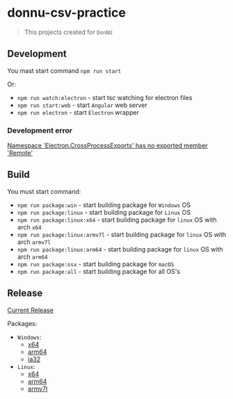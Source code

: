 # donnu-csv-practice

> This projects created for `DonNU`

## Development

You mast start command `npm run start`

Or:

- `npm run watch:electron` - start tsc watching for electron files
- `npm run start:web` - start `Angular` web server
- `npm run electron` - start `Electron` wrapper

### Development error

[Namespace 'Electron.CrossProcessExports' has no exported member 'Remote'](https://github.com/ThorstenHans/ngx-electron/issues/71)

## Build

You must start command:

- `npm run package:win` - start building package for `Windows` OS
- `npm run package:linux` - start building package for `Linux` OS
- `npm run package:linux:x64` - start building package for `linux` OS with arch `x64`
- `npm run package:linux:armv7l` - start building package for `linux` OS with arch `armv7l`
- `npm run package:linux:arm64` - start building package for `linux` OS with arch `arm64`
- `npm run package:osx` - start building package for `macOS`
- `npm run package:all` - start building package for all OS's

## Release

[Current Release](https://github.com/AntonGorban/donnu-csv-practice/releases/latest)

Packages:

- `Windows`:
  - [x64](https://github.com/AntonGorban/donnu-csv-practice/releases/download/1.0.0/donnu-csv-practice-1.0.0-win32-x64.zip)
  - [arm64](https://github.com/AntonGorban/donnu-csv-practice/releases/download/1.0.0/donnu-csv-practice-1.0.0-win32-arm64.zip)
  - [ia32](https://github.com/AntonGorban/donnu-csv-practice/releases/download/1.0.0/donnu-csv-practice-1.0.0-win32-ia32.zip)
- `Linux`:
  - [x64](https://github.com/AntonGorban/donnu-csv-practice/releases/download/1.0.0/donnu-csv-practice-1.0.0-linux-x64.tar.gz)
  - [arm64](https://github.com/AntonGorban/donnu-csv-practice/releases/download/1.0.0/donnu-csv-practice-1.0.0-linux-arm64.tar.gz)
  - [armv7l](https://github.com/AntonGorban/donnu-csv-practice/releases/download/1.0.0/donnu-csv-practice-1.0.0-linux-armv7l.tar.gz)
